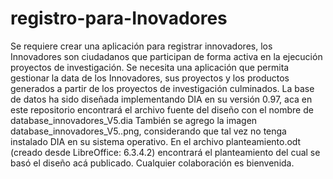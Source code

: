 # registro-para-Inovadores
Se requiere crear una aplicación para registrar innovadores, los Innovadores son ciudadanos que  participan de forma activa en la  ejecución proyectos de investigación.
Se necesita una aplicación que permita gestionar la data de los Innovadores, sus proyectos y los productos generados a partir de los proyectos de investigación culminados.
La base de datos ha sido diseñada implementando DIA en su versión 0.97, aca en este repositorio encontrará el archivo fuente del diseño con el nombre de database_innovadores_V5.dia
También se agrego la imagen database_innovadores_V5..png, considerando que tal vez no tenga instalado DIA en su sistema operativo.
En el archivo planteamiento.odt (creado desde LibreOffice: 6.3.4.2) encontrará el planteamiento del cual se basó el diseño acá publicado.
Cualquier colaboración es bienvenida.
